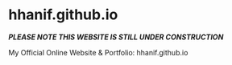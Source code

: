 # hhanif.github.io


*****PLEASE NOTE THIS WEBSITE IS STILL UNDER CONSTRUCTION*****


My Official Online Website & Portfolio: hhanif.github.io
